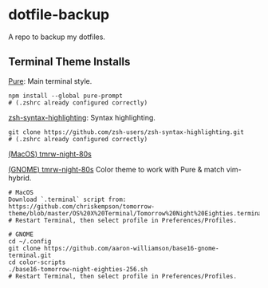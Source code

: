 # dotfile-backup

A repo to backup my dotfiles.

## Terminal Theme Installs

[Pure](https://github.com/sindresorhus/pure):
Main terminal style.
```
npm install --global pure-prompt
# (.zshrc already configured correctly)
```

[zsh-syntax-highlighting](https://github.com/zsh-users/zsh-syntax-highlighting):
Syntax highlighting.
```
git clone https://github.com/zsh-users/zsh-syntax-highlighting.git
# (.zshrc already configured correctly)
```

[(MacOS) tmrw-night-80s](https://github.com/chriskempson/tomorrow-theme/tree/master/OS%20X%20Terminal)

[(GNOME) tmrw-night-80s](https://github.com/aaron-williamson/base16-gnome-terminal)
Color theme to work with Pure & match vim-hybrid.
```
# MacOS
Download `.terminal` script from: https://github.com/chriskempson/tomorrow-theme/blob/master/OS%20X%20Terminal/Tomorrow%20Night%20Eighties.terminal
# Restart Terminal, then select profile in Preferences/Profiles.

# GNOME
cd ~/.config
git clone https://github.com/aaron-williamson/base16-gnome-terminal.git
cd color-scripts
./base16-tomorrow-night-eighties-256.sh
# Restart Terminal, then select profile in Preferences/Profiles.
```


